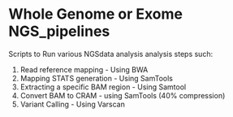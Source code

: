 # Whole Genome or Exome NGS_pipelines

Scripts to Run various NGSdata analysis analysis steps such:

1) Read reference mapping - Using BWA
2) Mapping STATS generation - Using SamTools
3) Extracting a specific BAM region - Using Samtool
4) Convert BAM to CRAM - using SamTools (40% compression)
5) Variant Calling - Using Varscan 

